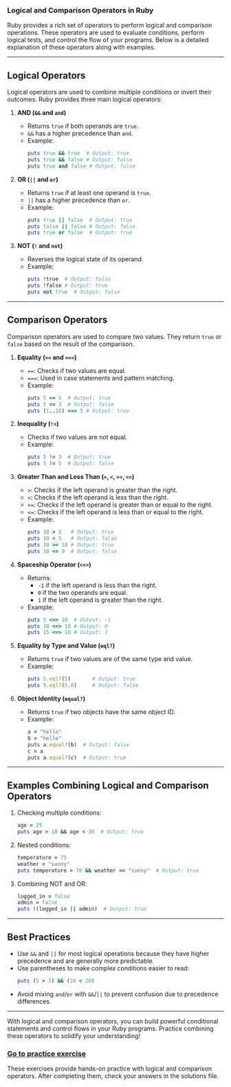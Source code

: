 ### Logical and Comparison Operators in Ruby

Ruby provides a rich set of operators to perform logical and comparison operations. These operators are used to evaluate conditions, perform logical tests, and control the flow of your programs. Below is a detailed explanation of these operators along with examples.

---

## **Logical Operators**

Logical operators are used to combine multiple conditions or invert their outcomes. Ruby provides three main logical operators:

1. **AND (`&&` and `and`)**
   - Returns `true` if both operands are `true`.
   - `&&` has a higher precedence than `and`.
   - Example:
     ```ruby
     puts true && true  # Output: true
     puts true && false # Output: false
     puts true and false # Output: false
     ```

2. **OR (`||` and `or`)**
   - Returns `true` if at least one operand is `true`.
   - `||` has a higher precedence than `or`.
   - Example:
     ```ruby
     puts true || false  # Output: true
     puts false || false # Output: false
     puts true or false  # Output: true
     ```

3. **NOT (`!` and `not`)**
   - Reverses the logical state of its operand.
   - Example:
     ```ruby
     puts !true  # Output: false
     puts !false # Output: true
     puts not true  # Output: false
     ```

---

## **Comparison Operators**

Comparison operators are used to compare two values. They return `true` or `false` based on the result of the comparison.

1. **Equality (`==` and `===`)**
   - `==`: Checks if two values are equal.
   - `===`: Used in case statements and pattern matching.
   - Example:
     ```ruby
     puts 5 == 5  # Output: true
     puts 5 == 3  # Output: false
     puts (1..10) === 5 # Output: true
     ```

2. **Inequality (`!=`)**
   - Checks if two values are not equal.
   - Example:
     ```ruby
     puts 5 != 3  # Output: true
     puts 5 != 5  # Output: false
     ```

3. **Greater Than and Less Than (`>`, `<`, `>=`, `<=`)**
   - `>`: Checks if the left operand is greater than the right.
   - `<`: Checks if the left operand is less than the right.
   - `>=`: Checks if the left operand is greater than or equal to the right.
   - `<=`: Checks if the left operand is less than or equal to the right.
   - Example:
     ```ruby
     puts 10 > 5   # Output: true
     puts 10 < 5   # Output: false
     puts 10 >= 10 # Output: true
     puts 10 <= 9  # Output: false
     ```

4. **Spaceship Operator (`<=>`)**
   - Returns:
     - `-1` if the left operand is less than the right.
     - `0` if the two operands are equal.
     - `1` if the left operand is greater than the right.
   - Example:
     ```ruby
     puts 5 <=> 10  # Output: -1
     puts 10 <=> 10 # Output: 0
     puts 15 <=> 10 # Output: 1
     ```

5. **Equality by Type and Value (`eql?`)**
   - Returns `true` if two values are of the same type and value.
   - Example:
     ```ruby
     puts 5.eql?(5)       # Output: true
     puts 5.eql?(5.0)     # Output: false
     ```

6. **Object Identity (`equal?`)**
   - Returns `true` if two objects have the same object ID.
   - Example:
     ```ruby
     a = "hello"
     b = "hello"
     puts a.equal?(b)  # Output: false
     c = a
     puts a.equal?(c)  # Output: true
     ```

---

## **Examples Combining Logical and Comparison Operators**

1. Checking multiple conditions:
   ```ruby
   age = 25
   puts age > 18 && age < 30  # Output: true
   ```

2. Nested conditions:
   ```ruby
   temperature = 75
   weather = "sunny"
   puts temperature > 70 && weather == "sunny"  # Output: true
   ```

3. Combining NOT and OR:
   ```ruby
   logged_in = false
   admin = false
   puts !(logged_in || admin)  # Output: true
   ```

---

## **Best Practices**

- Use `&&` and `||` for most logical operations because they have higher precedence and are generally more predictable.
- Use parentheses to make complex conditions easier to read:
  ```ruby
  puts (5 > 3) && (10 < 20)
  ```
- Avoid mixing `and`/`or` with `&&`/`||` to prevent confusion due to precedence differences.

---

With logical and comparison operators, you can build powerful conditional statements and control flows in your Ruby programs. Practice combining these operators to solidify your understanding!


### [Go to practice exercise](./exercise_logical_operatos.md)
These exercises provide hands-on practice with logical and comparison operators. After completing them, check your answers in the solutions file.